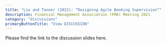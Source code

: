 ```yaml
---
title: "Liu and Tanner (2021): “Designing Agile Banking Supervision”"
description: Financial Management Association (FMA) Meeting 2021
category: "discussions"
primaryButtonTitle: "View DISCUSSION"
---
```


Please find the link to the discussion slides here.
